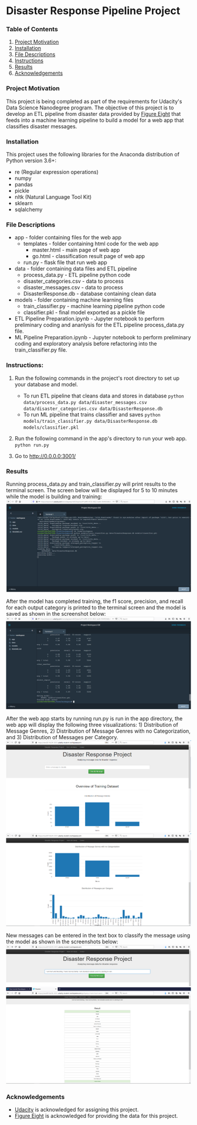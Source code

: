 # Disaster Response Pipeline Project

### Table of Contents
1. [Project Motivation](#Project-Motivation)
2. [Installation](#Installation)
3. [File Descriptions](#File-Descriptions)
4. [Instructions](#Instructions)
5. [Results](#Results)
6. [Acknowledgements](#Acknowledgements)

### Project Motivation
This project is being completed as part of the requirements for Udacity's Data Science Nanodegree program.  The objective of this project is to develop an ETL pipeline from disaster data provided by [Figure Eight](https://www.figure-eight.com/) that feeds into a machine learning pipeline to build a model for a web app that classifies disaster messages.    

### Installation
This project uses the following libraries for the Anaconda distribution of Python version 3.6+:
* re (Regular expression operations)
* numpy
* pandas
* pickle
* nltk (Natural Language Tool Kit)
* sklearn
* sqlalchemy

### File Descriptions
* app - folder containing files for the web app
    * templates - folder containing html code for the web app
        * master.html - main page of web app
        * go.html - classification result page of web app
    * run.py - flask file that run web app
* data - folder containing data files and ETL pipeline
    * process_data.py - ETL pipeline python code
    * disaster_categories.csv - data to process
    * disaster_messages.csv - data to process
    * DisasterResponse.db - database containing clean data
* models - folder containing machine learning files
    * train_classifier.py - machine learning pipeline python code
    * classifier.pkl - final model exported as a pickle file
* ETL Pipeline Preparation.ipynb - Jupyter notebook to perform preliminary coding and ananlysis for the ETL pipeline process_data.py file.
* ML Pipeline Preparation.ipynb - Jupyter notebook to perform preliminary coding and exploratory analysis before refactoring into the train_classifier.py file.

### Instructions:
1. Run the following commands in the project's root directory to set up your database and model.

    - To run ETL pipeline that cleans data and stores in database
        `python data/process_data.py data/disaster_messages.csv data/disaster_categories.csv data/DisasterResponse.db`
    - To run ML pipeline that trains classifier and saves
        `python models/train_classifier.py data/DisasterResponse.db models/classifier.pkl`

2. Run the following command in the app's directory to run your web app.
    `python run.py`

3. Go to http://0.0.0.0:3001/

### Results
Running process_data.py and train_classifier.py will print results to the terminal screen.  The screen below will be displayed for 5 to 10 minutes while the model is building and training:
![Figure1](https://raw.githubusercontent.com/dujamaa/Proj2_Pipelines/master/images/screenshot1.png)

After the model has completed training, the f1 score, precision, and recall for each output category is printed to the terminal screen and the model is saved as shown in the screenshot below:
![Figure2](https://raw.githubusercontent.com/dujamaa/Proj2_Pipelines/master/images/screenshot2.png)

After the web app starts by running run.py is run in the app directory, the web app will display the following three visualizations: 1) Distribution of Message Genres, 2) Distribution of Message Genres with no Categorization, and 3) Distribution of Messages per Category.
![Figure3](https://raw.githubusercontent.com/dujamaa/Proj2_Pipelines/master/images/screenshot3.png)
![Figure4](https://raw.githubusercontent.com/dujamaa/Proj2_Pipelines/master/images/screenshot4.png)

New messages can be entered in the text box to classify the message using the model as shown in the screenshots below:
![Figure5](https://raw.githubusercontent.com/dujamaa/Proj2_Pipelines/master/images/screenshot5.png)
![Figure6](https://raw.githubusercontent.com/dujamaa/Proj2_Pipelines/master/images/screenshot6.png)

### Acknowledgements
* [Udacity](https://www.udacity.com/) is acknowledged for assigning this project.
* [Figure Eight](https://www.figure-eight.com/) is acknowledged for providing the data for this project.
